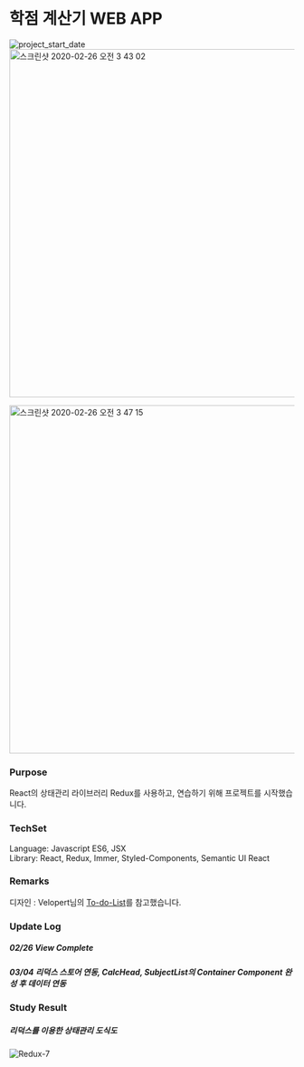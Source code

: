 # 학점 계산기 WEB APP
![project_start_date](https://img.shields.io/badge/Project%20Start%20Date-2020--02--26-informational.svg)  
<img width="614" alt="스크린샷 2020-02-26 오전 3 43 02" src="https://user-images.githubusercontent.com/52201658/75276871-4ebc2a00-584a-11ea-9506-d2dfd10b493c.png">

<img width="614" alt="스크린샷 2020-02-26 오전 3 47 15" src="https://user-images.githubusercontent.com/52201658/75277115-c38f6400-584a-11ea-9138-7967edd8f180.png">



### Purpose
React의 상태관리 라이브러리 Redux를 사용하고, 연습하기 위해 프로젝트를 시작했습니다.

### TechSet
Language: Javascript ES6, JSX   
Library: React, Redux, Immer, Styled-Components, Semantic UI React   

### Remarks
디자인 : Velopert님의 [To-do-List](https://react.vlpt.us/mashup-todolist/)를 참고했습니다.

### Update Log
##### 02/26 View Complete
##### 03/04 리덕스 스토어 연동, CalcHead, SubjectList의 Container Component 완성 후 데이터 연동

### Study Result

##### 리덕스를 이용한 상태관리 도식도 
![Redux-7](https://user-images.githubusercontent.com/52201658/75629458-9285a980-5c25-11ea-90bd-e1ec6bbab7df.jpg)




